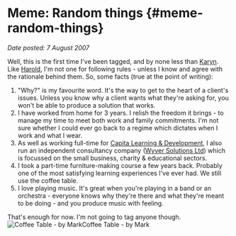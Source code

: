 # Meme: Random things {#meme-random-things}

_Date posted: 7 August 2007_

Well, this is the first time I've been tagged, and by none less than [Karyn](http://karynromeis.blogspot.com/2007/08/meme-8-random-facts-about-me.html). Like [Harold](http://www.jarche.com/?p=1255), I'm not one for following rules - unless I know and agree with the rationale behind them. So, some facts (true at the point of writing):

1.  "Why?" is my favourite word. It's the way to get to the heart of a client's issues. Unless you know why a client wants what they're asking for, you won't be able to produce a solution that works.
2.  I have worked from home for 3 years. I relish the freedom it brings - to manage my time to meet both work and family commitments. I'm not sure whether I could ever go back to a regime which dictates when I work and what I wear.
3.  As well as working full-time for [Capita Learning & Development](http://www.capita-ld.co.uk/), I also run an independent consultancy company ([Wyver Solutions Ltd](http://www.wyversolutions.co.uk/)) which is focussed on the small business, charity & educational sectors.
4.  I took a part-time furniture-making course a few years back. Probably one of the most satisfying learning experiences I've ever had. We still use the coffee table.
5.  I love playing music. It's great when you're playing in a band or an orchestra - everyone knows why they're there and what they're meant to be doing - and you produce music with feeling.

That's enough for now. I'm not going to tag anyone though.![Coffee Table - by Mark](./assets/P8070002-1.JPG "Coffee Table - by Mark")Coffee Table - by Mark
